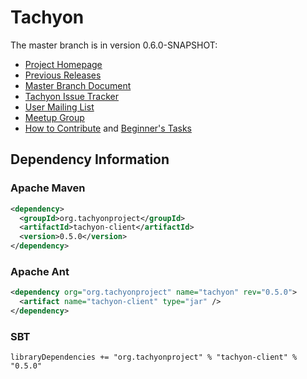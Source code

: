 Tachyon
=======

The master branch is in version 0.6.0-SNAPSHOT:

- [Project Homepage](http://www.tachyonproject.org)
- [Previous Releases](https://github.com/amplab/tachyon/tags)
- [Master Branch Document](http://tachyon-project.org/master/)
- [Tachyon Issue Tracker](https://tachyon.atlassian.net/browse/TACHYON)
- [User Mailing List](https://groups.google.com/forum/?fromgroups#!forum/tachyon-users)
- [Meetup Group](http://www.meetup.com/Tachyon)
- [How to Contribute](http://tachyon-project.org/master/Startup-Tasks-for-New-Contributors.html) and
[Beginner's Tasks](https://tachyon.atlassian.net/issues/?jql=project%20%3D%20TACHYON%20AND%20labels%20%3D%20Beginner)


## Dependency Information

### Apache Maven
```xml
<dependency>
  <groupId>org.tachyonproject</groupId>
  <artifactId>tachyon-client</artifactId>
  <version>0.5.0</version>
</dependency>
```

### Apache Ant
```xml
<dependency org="org.tachyonproject" name="tachyon" rev="0.5.0">
  <artifact name="tachyon-client" type="jar" />
</dependency>
```

### SBT
```
libraryDependencies += "org.tachyonproject" % "tachyon-client" % "0.5.0"
```

